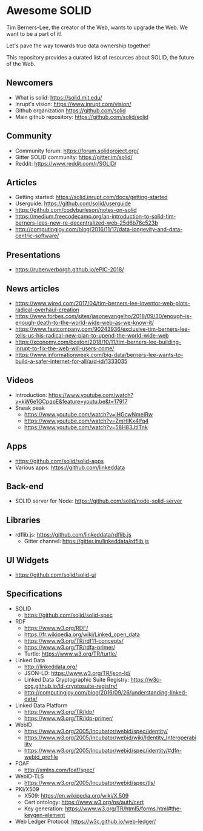 # Awesome SOLID
Tim Berners-Lee, the creator of the Web, wants to upgrade the Web. We want to be a part of it!

Let's pave the way towards true data ownership together!

This repository provides a curated list of resources about SOLID, the future of the Web.

## Newcomers

* What is solid: https://solid.mit.edu/
* Inrupt's vision: https://www.inrupt.com/vision/
* Github organization https://github.com/solid
* Main github repository: https://github.com/solid/solid

## Community

* Community forum: https://forum.solidproject.org/
* Gitter SOLID community: https://gitter.im/solid/
* Reddit: https://www.reddit.com/r/SOLID/

## Articles

* Getting started: https://solid.inrupt.com/docs/getting-started
* Userguide: https://github.com/solid/userguide
* https://github.com/codyburleson/notes-on-solid
* https://medium.freecodecamp.org/an-introduction-to-solid-tim-berners-lees-new-re-decentralized-web-25d6b78c523b
* http://computingjoy.com/blog/2016/11/17/data-longevity-and-data-centric-software/

## Presentations

* https://rubenverborgh.github.io/ePIC-2018/

## News articles

* https://www.wired.com/2017/04/tim-berners-lee-inventor-web-plots-radical-overhaul-creation
* https://www.forbes.com/sites/jasonevangelho/2018/09/30/enough-is-enough-death-to-the-world-wide-web-as-we-know-it/
* https://www.fastcompany.com/90243936/exclusive-tim-berners-lee-tells-us-his-radical-new-plan-to-upend-the-world-wide-web
* https://xconomy.com/boston/2018/10/11/tim-berners-lee-building-inrupt-to-fix-the-web-will-users-come/
* https://www.informationweek.com/big-data/berners-lee-wants-to-build-a-safer-internet-for-all/a/d-id/1333035

## Videos

* Introduction: https://www.youtube.com/watch?v=kW6e1GCpqpE&feature=youtu.be&t=17917
* Sneak peak
  * https://www.youtube.com/watch?v=jHGcwNmeIRw
  * https://www.youtube.com/watch?v=ZmHIKx4Ifq4
  * https://www.youtube.com/watch?v=58H83JtITnk

## Apps

* https://github.com/solid/solid-apps
* Various apps: https://github.com/linkeddata

## Back-end

* SOLID server for Node: https://github.com/solid/node-solid-server

## Libraries

* rdflib.js: https://github.com/linkeddata/rdflib.js
  * Gitter channel: https://gitter.im/linkeddata/rdflib.js

## UI Widgets

* https://github.com/solid/solid-ui

## Specifications

* SOLID
  * https://github.com/solid/solid-spec
* RDF
  * https://www.w3.org/RDF/
  * https://fr.wikipedia.org/wiki/Linked_open_data
  * https://www.w3.org/TR/rdf11-concepts/
  * https://www.w3.org/TR/rdfa-primer/
  * Turtle: https://www.w3.org/TR/turtle/
* Linked Data
  * http://linkeddata.org/
  * JSON-LD: https://www.w3.org/TR/json-ld/
  * Linked Data Cryptographic Suite Registry: https://w3c-ccg.github.io/ld-cryptosuite-registry/
  * http://computingjoy.com/blog/2016/09/26/understanding-linked-data/
* Linked Data Platform
  * https://www.w3.org/TR/ldp/
  * https://www.w3.org/TR/ldp-primer/
* WebID
  * https://www.w3.org/2005/Incubator/webid/spec/identity/
  * https://www.w3.org/2005/Incubator/webid/wiki/Identity_Interoperability
  * https://www.w3.org/2005/Incubator/webid/spec/identity/#dfn-webid_profile
* FOAF
  * http://xmlns.com/foaf/spec/
* WebID-TLS
  * https://www.w3.org/2005/Incubator/webid/spec/tls/
* PKI/X509
  * X509: https://en.wikipedia.org/wiki/X.509
  * Cert ontology: https://www.w3.org/ns/auth/cert
  * Key generation: https://www.w3.org/TR/html5/forms.html#the-keygen-element
* Web Ledger Protocol: https://w3c.github.io/web-ledger/

